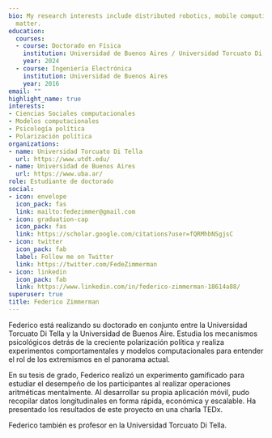 ```yaml
---
bio: My research interests include distributed robotics, mobile computing and programmable
  matter.
education:
  courses:
  - course: Doctorado en Física
    institution: Universidad de Buenos Aires / Universidad Torcuato Di Tella
    year: 2024
  - course: Ingeniería Electrónica
    institution: Universidad de Buenos Aires
    year: 2016
email: ""
highlight_name: true
interests:
- Ciencias Sociales computacionales
- Modelos computacionales
- Psicología política
- Polarización política
organizations:
- name: Universidad Torcuato Di Tella
  url: https://www.utdt.edu/
- name: Universidad de Buenos Aires
  url: https://www.uba.ar/
role: Estudiante de doctorado
social:
- icon: envelope
  icon_pack: fas
  link: mailto:fedezimmer@gmail.com
- icon: graduation-cap
  icon_pack: fas
  link: https://scholar.google.com/citations?user=fQRMhbNSgjsC
- icon: twitter
  icon_pack: fab
  label: Follow me on Twitter
  link: https://twitter.com/FedeZimmerman
- icon: linkedin
  icon_pack: fab
  link: https://www.linkedin.com/in/federico-zimmerman-18614a88/
superuser: true
title: Federico Zimmerman
---
```


Federico está realizando su doctorado en conjunto entre la Universidad Torcuato Di Tella y la Universidad de Buenos Aire. Estudia los mecanismos psicológicos detrás de la creciente polarización política y realiza experimentos comportamentales y modelos computacionales para entender el rol de los extremismos en el panorama actual.

En su tesis de grado, Federico realizó un experimento gamificado para estudiar el desempeño de los participantes al realizar operaciones aritméticas mentalmente. Al desarrollar su propia aplicación móvil, pudo recopilar datos longitudinales en forma rápida, económica y escalable. Ha presentado los resultados de este proyecto en una charla TEDx.

Federico también es profesor en la Universidad Torcuato Di Tella.